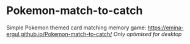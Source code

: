 # Pokemon-match-to-catch
Simple Pokemon themed card matching memory game:  https://emina-ergul.github.io/Pokemon-match-to-catch/
*Only optimised for desktop*
